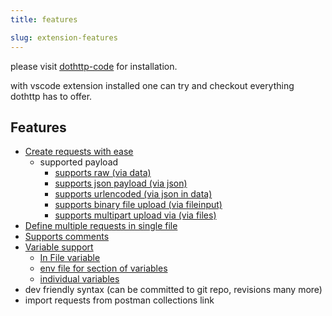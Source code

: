 ```yaml
---
title: features

slug: extension-features
---
```


please visit [dothttp-code](https://marketplace.visualstudio.com/items?itemName=ShivaPrasanth.dothttp-code&ssr=false#qna) for installation.

with vscode extension installed one can try and checkout everything dothttp has to offer.

## Features
- [Create requests with ease](request-basics.md)
    - supported payload
        - [supports raw (via data)](request-basics.md#example-1-text-payload)
        - [supports json payload (via json)](request-basics.md#example-2-json-payload)
        - [supports urlencoded (via json in data)](request-basics.md#example-3-urlencode)
        - [supports binary file upload (via fileinput)](request-basics.md#binary)
        - [supports multipart upload via (via files)](request-basics.md#multipart)
- [Define multiple requests in single file](multidef.md)
- [Supports comments](comments.md)
- [Variable support](varibles.md)
    - [In File variable](varibles.md#variables)
    - [env file for section of variables](varibles.md#environment)
    - [individual variables](varibles.md#environment)
- dev friendly syntax (can be committed to git repo, revisions many more)
- import requests from postman collections link